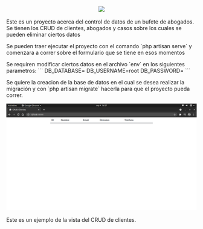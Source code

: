 <p align="center"><a href="https://laravel.com" target="_blank"><img src="https://raw.githubusercontent.com/laravel/art/master/logo-lockup/5%20SVG/2%20CMYK/1%20Full%20Color/laravel-logolockup-cmyk-red.svg" width="400"></a></p>

<p>Este es un proyecto acerca del control de datos de un bufete de abogados. 
Se tienen los CRUD de clientes, abogados y casos sobre los cuales se pueden eliminar ciertos datos</p>
<p> Se pueden traer ejecutar el proyecto con el comando `php artisan serve` y comenzara a correr 
sobre el formulario que se tiene en esos momentos<p>
<p>Se requiren modificar ciertos datos en el archivo `env` en los siguientes parametros: 
```
    DB_DATABASE=
    DB_USERNAME=root
    DB_PASSWORD=
```
</p>
<p>Se quiere la creacion de la base de datos en el cual se desea realizar la migración y con `php artisan migrate` hacerla para que el proyecto pueda correr.</p>

<img src=".//image/crud-clientes.png">
<p>Este es un ejemplo de la vista del CRUD de clientes.</p>


